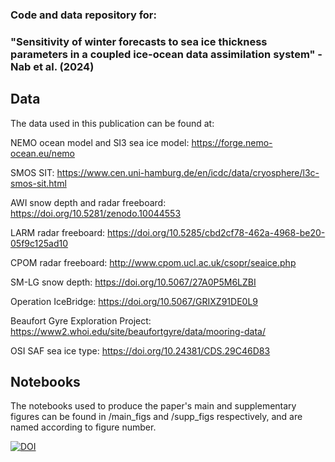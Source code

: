 ### Code and data repository for:

### "Sensitivity of winter forecasts to sea ice thickness parameters in a coupled ice-ocean data assimilation system" - Nab et al. (2024)

## Data
The data used in this publication can be found at:

NEMO ocean model and SI3 sea ice model: https://forge.nemo-ocean.eu/nemo

SMOS SIT: https://www.cen.uni-hamburg.de/en/icdc/data/cryosphere/l3c-smos-sit.html

AWI snow depth and radar freeboard: https://doi.org/10.5281/zenodo.10044553

LARM radar freeboard: https://doi.org/10.5285/cbd2cf78-462a-4968-be20-05f9c125ad10

CPOM radar freeboard: http://www.cpom.ucl.ac.uk/csopr/seaice.php

SM-LG snow depth: https://doi.org/10.5067/27A0P5M6LZBI

Operation IceBridge: https://doi.org/10.5067/GRIXZ91DE0L9

Beaufort Gyre Exploration Project: https://www2.whoi.edu/site/beaufortgyre/data/mooring-data/

OSI SAF sea ice type: https://doi.org/10.24381/CDS.29C46D83

## Notebooks

The notebooks used to produce the paper's main and supplementary figures can be found in /main_figs and /supp_figs respectively, and are named according to figure number.

[![DOI](https://zenodo.org/badge/751807923.svg)](https://zenodo.org/doi/10.5281/zenodo.13235154)
